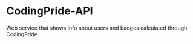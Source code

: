 CodingPride-API
===============

Web service that shows info about users and badges calculated through CodingPride